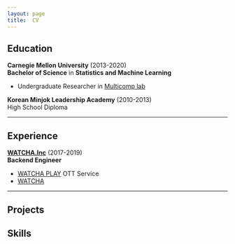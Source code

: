 ```yaml
---
layout: page
title:  CV 
---
```



Education
---------
**Carnegie Mellon University** (2013-2020)    
**Bachelor of Science** in **Statistics and Machine Learning**
- Undergraduate Researcher in [Multicomp lab](http://multicomp.cs.cmu.edu/)

**Korean Minjok Leadership Academy** (2010-2013)  
High School Diploma  

---------------------------------------------------------------------

Experience
----------

**[WATCHA.Inc](https://team.watcha.com)** (2017-2019)  
**Backend Engineer**
* [WATCHA PLAY](https://play.watcha.com) OTT Service
* [WATCHA](https://watcha.com)


---------------------------------------------------------------------


Projects
--------------------



Skills
----------------------------------------
